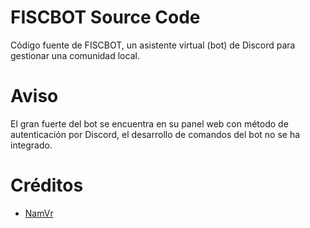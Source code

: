 # FISCBOT Source Code

Código fuente de FISCBOT, un asistente virtual (bot) de Discord para gestionar una comunidad local.

# Aviso

El gran fuerte del bot se encuentra en su panel web con método de autenticación por Discord, el desarrollo de comandos del bot no se ha integrado.

# Créditos

- [NamVr](https://github.com/NamVr/DiscordBot-Template)